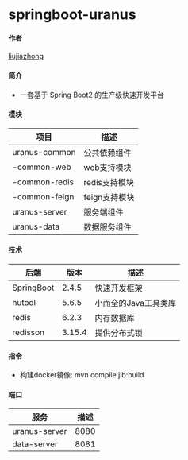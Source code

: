 # springboot-uranus

#### 作者
[liujiazhong](https://blog.csdn.net/momo57l)

#### 简介
* 一套基于 Spring Boot2 的生产级快速开发平台

#### 模块
| 项目 | 描述 |
| --- | ---
| uranus-common | 公共依赖组件
| -common-web | web支持模块
| -common-redis | redis支持模块
| -common-feign | feign支持模块
| uranus-server | 服务端组件
| uranus-data | 数据服务组件

#### 技术
| 后端 | 版本 | 描述 
--- | --- | ---
| SpringBoot | 2.4.5 | 快速开发框架
| hutool | 5.6.5 | 小而全的Java工具类库
| redis | 6.2.3 | 内存数据库
| redisson | 3.15.4 | 提供分布式锁

#### 指令
* 构建docker镜像: mvn compile jib:build

#### 端口
| 服务 | 描述 |
| --- | ---
| uranus-server | 8080
| data-server | 8081
